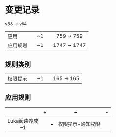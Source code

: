 # 变更记录

v53 -> v54

||||||
|-|:-:|:-:|:-:|:-:|
|应用||~1||759 -> 759|
|应用规则||~1||1747 -> 1747|

## 规则类别

||||||
|-|:-:|:-:|:-:|:-:|
|权限提示||~1||165 -> 165|

## 应用规则

||+|~|-|
|:-:|-|-|-|
|Luka阅读养成<br>~1||<li>权限提示-通知权限||
